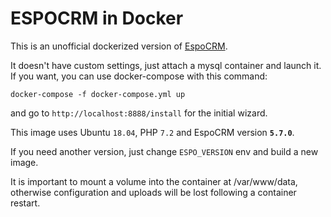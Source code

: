 # ESPOCRM in Docker

This is an unofficial dockerized version of [EspoCRM](https://www.espocrm.com/).

It doesn't have custom settings, just attach a mysql container and launch it.
If you want, you can use docker-compose with this command:

    docker-compose -f docker-compose.yml up


and go to `http://localhost:8888/install` for the initial wizard.

This image uses Ubuntu `18.04`, PHP `7.2` and EspoCRM version **`5.7.0`**.

If you need another version, just change `ESPO_VERSION` env and build a new image.

It is important to mount a volume into the container at /var/www/data, otherwise
configuration and uploads will be lost following a container restart.
